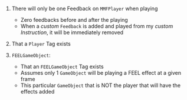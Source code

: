 1. There will only be one Feedback on `MMFPlayer` when playing
	* Zero feedbacks before and after the playing
	* When a _custom_ `Feedback` is added and played from my _custom Instruction_, it will be immediately removed

2. That a `Player` Tag exists 

3. `FEELGameObject`:
	* That an `FEELGameObject` Tag exists
	* Assumes only 1 `GameObject` will be playing a FEEL effect at a given frame
	* This particular `GameObject` that is NOT the player that will have the effects added

